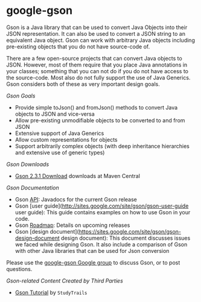 # google-gson
Gson is a Java library that can be used to convert Java Objects into their JSON representation. It can also be used to convert a JSON string to an equivalent Java object.
Gson can work with arbitrary Java objects including pre-existing objects that you do not have source-code of. 

There are a few open-source projects that can convert Java objects to JSON. However, most of them require that you place Java annotations in your classes; something that you can not do if you do not have access to the source-code. Most also do not fully support the use of Java Generics. Gson considers both of these as very important design goals. 

*Gson Goals*
  * Provide simple toJson() and fromJson() methods to convert Java objects to JSON and vice-versa
  * Allow pre-existing unmodifiable objects to be converted to and from JSON
  * Extensive support of Java Generics
  * Allow custom representations for objects
  * Support arbitrarily complex objects (with deep inheritance hierarchies and extensive use of generic types)

*Gson Downloads*
  * [Gson 2.3.1 Download](http://search.maven.org/#artifactdetails%7Ccom.google.code.gson%7Cgson%7C2.3.1%7Cjar) downloads at Maven Central

*Gson Documentation*
  * Gson [API](http://google-gson.googlecode.com/svn/trunk/gson/docs/javadocs/index.html): Javadocs for the current Gson release
  * Gson [user guide](http://sites.google.com/site/gson/gson-user-guide user guide): This guide contains examples on how to use Gson in your code.
  * Gson [Roadmap](https://sites.google.com/site/gson/gson-roadmap): Details on upcoming releases 
  * Gson [design document](https://sites.google.com/site/gson/gson-design-document design document): This document discusses issues we faced while designing Gson. It also include a comparison of Gson with other Java libraries that can be used for Json conversion

Please use the [google-gson Google group](http://groups.google.com/group/google-gson) to discuss Gson, or to post questions. 

*Gson-related Content Created by Third Parties*
  * [Gson Tutorial](http://www.studytrails.com/java/json/java-google-json-introduction.jsp) by `StudyTrails`
